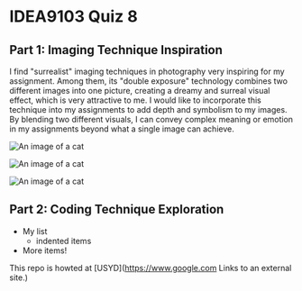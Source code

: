# IDEA9103 Quiz 8

## Part 1: Imaging Technique Inspiration

I find "surrealist" imaging techniques in photography very inspiring for my assignment. Among them, its "double exposure" technology combines two different images into one picture, creating a dreamy and surreal visual effect, which is very attractive to me. I would like to incorporate this technique into my assignments to add depth and symbolism to my images. By blending two different visuals, I can convey complex meaning or emotion in my assignments beyond what a single image can achieve.

![An image of a cat](https://pic4.zhimg.com/80/v2-21715f42dd45916ba074581a683d616f_1440w.webp)

![An image of a cat](https://pics4.baidu.com/feed/cefc1e178a82b90170cf526295f3967b3812ef88.jpeg@f_auto?token=8baf17b343b20883c8eb997a48d720b5)

![An image of a cat](https://pics1.baidu.com/feed/f9dcd100baa1cd116494cd7b5f6cf7f0c2ce2dd1.jpeg@f_auto?token=21045740c09ddfca69b9e2af50fe0cba)

## Part 2: Coding Technique Exploration

- My list
    - indented items
- More items!

This repo is howted at [USYD](https://www.google.com
Links to an external site.)